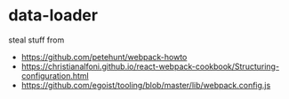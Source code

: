 # data-loader

steal stuff from

+ https://github.com/petehunt/webpack-howto
+ https://christianalfoni.github.io/react-webpack-cookbook/Structuring-configuration.html
+ https://github.com/egoist/tooling/blob/master/lib/webpack.config.js